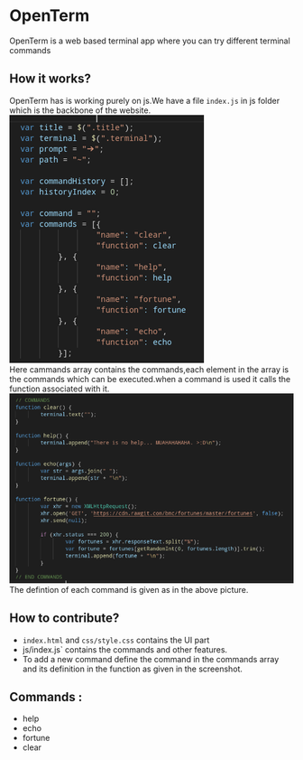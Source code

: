 # OpenTerm
OpenTerm is a web based terminal app where you can try different terminal commands

## How it works?
OpenTerm has is working purely on js.We have a file `index.js` in js folder which is the backbone of the website.
![](./screenshots/scr1.png)  
Here cammands array contains the commands,each element in the array is the commands which can be executed.when a command is used it calls the function associated with it.
![](./screenshots/scr2.png)  
The defintion of each command is given as in the above picture.


## How to contribute?

* `index.html` and `css/style.css` contains the UI part
* js/index.js` contains the commands and other features.
* To add a new command define the command in the commands array and its definition in the function as given in the screenshot.


## Commands :
* help
* echo
* fortune
* clear
